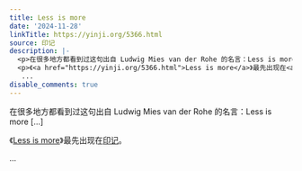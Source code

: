 ```yaml
---
title: Less is more
date: '2024-11-28'
linkTitle: https://yinji.org/5366.html
source: 印记
description: |-
  <p>在很多地方都看到过这句出自 Ludwig Mies van der Rohe 的名言：Less is more [&#8230;]</p>
  <p>《<a href="https://yinji.org/5366.html">Less is more</a>》最先出现在<a href="https://yinji.org">印记</a>。</p>
   ...
disable_comments: true
---
```

<p>在很多地方都看到过这句出自 Ludwig Mies van der Rohe 的名言：Less is more [&#8230;]</p>
<p>《<a href="https://yinji.org/5366.html">Less is more</a>》最先出现在<a href="https://yinji.org">印记</a>。</p>
 ...